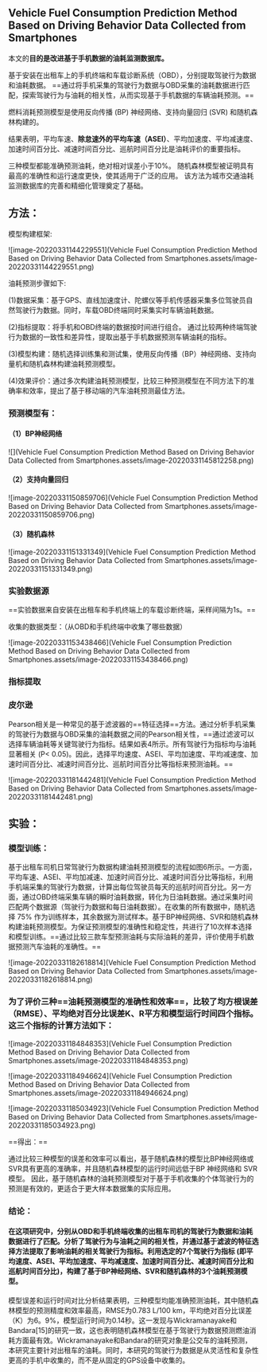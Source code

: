 ## Vehicle Fuel Consumption Prediction Method Based on Driving Behavior Data Collected from Smartphones

本文的**目的是改进基于手机数据的油耗监测数据库。** 

基于安装在出租车上的手机终端和车载诊断系统（OBD），分别提取驾驶行为数据和油耗数据。 ==通过将手机采集的驾驶行为数据与OBD采集的油耗数据进行匹配，探索驾驶行为与油耗的相关性，从而实现基于手机数据的车辆油耗预测。==

燃料消耗预测模型是使用反向传播 (BP) 神经网络、支持向量回归 (SVR) 和随机森林构建的。

结果表明，平均车速、**除怠速外的平均车速（ASEI）**、平均加速度、平均减速度、加速时间百分比、减速时间百分比、巡航时间百分比是油耗评价的重要指标。

三种模型都能准确预测油耗，绝对相对误差小于10%。 随机森林模型被证明具有最高的准确性和运行速度更快，使其适用于广泛的应用。 该方法为城市交通油耗监测数据库的完善和精细化管理奠定了基础。



## 方法：

模型构建框架:

![image-20220331144229551](Vehicle Fuel Consumption Prediction Method Based on Driving Behavior Data Collected from Smartphones.assets/image-20220331144229551.png)

油耗预测步骤如下:

(1)数据采集：基于GPS、直线加速度计、陀螺仪等手机传感器采集多位驾驶员自然驾驶行为数据。同时，车载OBD终端同时采集实时车辆油耗数据。

(2)指标提取：将手机和OBD终端的数据按时间进行组合。 通过比较两种终端驾驶行为数据的一致性和差异性，提取出基于手机数据预测车辆油耗的指标。

(3)模型构建：随机选择训练集和测试集，使用反向传播（BP）神经网络、支持向量机和随机森林构建油耗预测模型。

(4)效果评价：通过多次构建油耗预测模型，比较三种预测模型在不同方法下的准确率和效率，提出了基于移动端的汽车油耗预测最佳方法。

### 预测模型有：

#### （1）BP神经网络

![](Vehicle Fuel Consumption Prediction Method Based on Driving Behavior Data Collected from Smartphones.assets/image-20220331145812258.png)

#### （2）支持向量回归

![image-20220331150859706](Vehicle Fuel Consumption Prediction Method Based on Driving Behavior Data Collected from Smartphones.assets/image-20220331150859706.png)

#### （3）随机森林

![image-20220331151331349](Vehicle Fuel Consumption Prediction Method Based on Driving Behavior Data Collected from Smartphones.assets/image-20220331151331349.png)

### 实验数据源

==实验数据来自安装在出租车和手机终端上的车载诊断终端，采样间隔为1s。==

收集的数据类型：（从OBD和手机终端中收集了哪些数据）

![image-20220331153438466](Vehicle Fuel Consumption Prediction Method Based on Driving Behavior Data Collected from Smartphones.assets/image-20220331153438466.png)

### 指标提取

### 皮尔逊	

Pearson相关是一种常见的基于滤波器的==特征选择==方法。通过分析手机采集的驾驶行为数据与OBD采集的油耗数据之间的Pearson相关性，==通过滤波可以选择车辆油耗等关键驾驶行为指标。结果如表4所示。所有驾驶行为指标均与油耗显著相关 (P&lt; 0.05)。因此，选择平均速度、ASEI、平均加速度、平均减速度、加速时间百分比、减速时间百分比、巡航时间百分比等指标来预测油耗。==

![image-20220331181442481](Vehicle Fuel Consumption Prediction Method Based on Driving Behavior Data Collected from Smartphones.assets/image-20220331181442481.png)



## 实验：

### 模型训练：

基于出租车司机日常驾驶行为数据构建油耗预测模型的流程如图6所示。一方面，平均车速、ASEI、平均加减速、加速时间百分比、减速时间百分比等指标，利用手机端采集的驾驶行为数据，计算出每位驾驶员每天的巡航时间百分比。另一方面，通过OBD终端采集车辆的瞬时油耗数据，转化为日油耗数据。通过采集时间匹配两个数据源（驾驶行为数据和每日油耗数据）。在收集的所有数据中，随机选择 75% 作为训练样本，其余数据为测试样本。基于BP神经网络、SVR和随机森林构建油耗预测模型。为保证预测模型的准确性和稳定性，共进行了10次样本选择和模型训练。==通过比较三款车型预测油耗与实际油耗的差异，评价使用手机数据预测汽车油耗的准确性。==

![image-20220331182618814](Vehicle Fuel Consumption Prediction Method Based on Driving Behavior Data Collected from Smartphones.assets/image-20220331182618814.png)

### 为了评价三种==油耗预测模型的准确性和效率==，比较了均方根误差（RMSE）、平均绝对百分比误差K、R平方和模型运行时间四个指标。 这三个指标的计算方法如下：

![image-20220331184848353](Vehicle Fuel Consumption Prediction Method Based on Driving Behavior Data Collected from Smartphones.assets/image-20220331184848353.png)

![image-20220331184946624](Vehicle Fuel Consumption Prediction Method Based on Driving Behavior Data Collected from Smartphones.assets/image-20220331184946624.png)

![image-20220331185034923](Vehicle Fuel Consumption Prediction Method Based on Driving Behavior Data Collected from Smartphones.assets/image-20220331185034923.png)

==得出：==

通过比较三种模型的误差和效率可以看出，基于随机森林的模型比BP神经网络或SVR具有更高的准确率，并且随机森林模型的运行时间远低于BP 神经网络和 SVR 模型。 因此，基于随机森林的油耗预测模型对于基于手机收集的个体驾驶行为的预测是有效的，更适合于更大样本数据集的实际应用。



### 结论：

#### 在这项研究中，分别从OBD和手机终端收集的出租车司机的驾驶行为数据和油耗数据进行了匹配。分析了驾驶行为与油耗之间的相关性，并通过基于滤波的特征选择方法提取了影响油耗的相关驾驶行为指标。利用选定的7个驾驶行为指标 (即平均速度、ASEI、平均加速度、平均减速度、加速时间百分比、减速时间百分比和巡航时间百分比)，构建了基于BP神经网络、SVR和随机森林的3个油耗预测模型。

模型误差和运行时间对比分析结果表明，三种模型均能准确预测油耗，其中随机森林模型的预测精度和效率最高，RMSE为0.783 L/100 km，平均绝对百分比误差（K）为6。9%，模型运行时间为0.14秒。这一发现与Wickramanayake和Bandara[15]的研究一致，这也表明随机森林模型在基于驾驶行为数据预测燃油消耗方面最有效。Wickramanayake和Bandara的研究对象是公交车的油耗预测，本研究主要针对出租车的油耗。同时，本研究的驾驶行为数据是从灵活性和复杂性更高的手机中收集的，而不是从固定的GPS设备中收集的。

